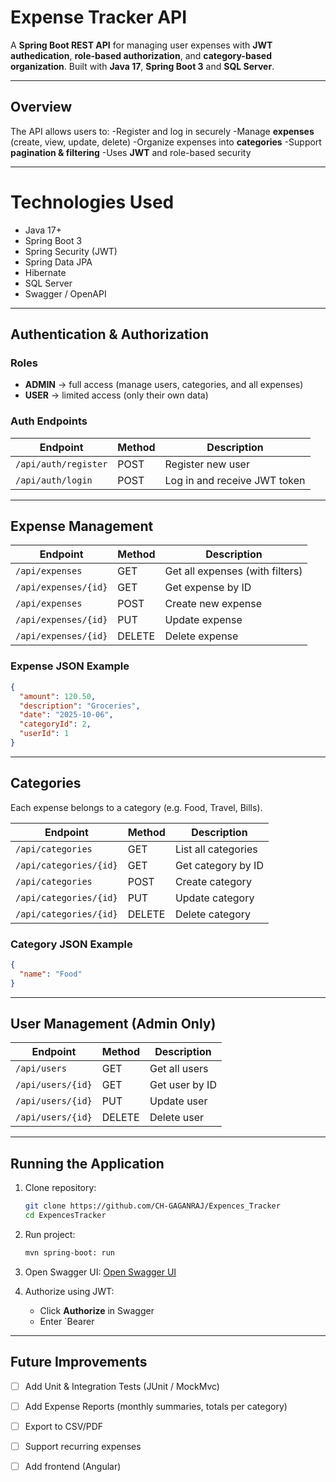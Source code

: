 # Expense Tracker API

A **Spring Boot REST API** for managing user expenses with **JWT authedication**, **role-based authorization**, and **category-based organization**. Built with **Java 17**, **Spring Boot 3** and **SQL Server**.

---

## Overview

The API allows users to:
-Register and log in securely
-Manage **expenses** (create, view, update, delete)
-Organize expenses into **categories**
-Support **pagination & filtering**
-Uses **JWT** and role-based security

---

# Technologies Used

- Java 17+
- Spring Boot 3
- Spring Security (JWT)
- Spring Data JPA
- Hibernate
- SQL Server
- Swagger / OpenAPI

---

## Authentication & Authorization

### Roles
- **ADMIN** -> full access (manage users, categories, and all expenses)
- **USER** -> limited access (only their own data)

### Auth Endpoints

| Endpoint | Method | Description
|-----------|---------|-----------|
|`/api/auth/register` | POST | Register new user |
|`/api/auth/login` | POST | Log in and receive JWT token |

---

## Expense Management

| Endpoint | Method | Description |
|-----------|---------|-------------|
| `/api/expenses` | GET | Get all expenses (with filters) |
| `/api/expenses/{id}` | GET | Get expense by ID |
| `/api/expenses` | POST | Create new expense |
| `/api/expenses/{id}` | PUT | Update expense |
| `/api/expenses/{id}` | DELETE | Delete expense |

### Expense JSON Example

```json
{
  "amount": 120.50,
  "description": "Groceries",
  "date": "2025-10-06",
  "categoryId": 2,
  "userId": 1
}
```

---

## Categories

Each expense belongs to a category (e.g. Food, Travel, Bills).

| Endpoint | Method | Description |
|-----------|---------|-------------|
| `/api/categories` | GET | List all categories |
| `/api/categories/{id}` | GET | Get category by ID |
| `/api/categories` | POST | Create category |
| `/api/categories/{id}` | PUT | Update category |
| `/api/categories/{id}` | DELETE | Delete category |

### Category JSON Example

```json
{
  "name": "Food"
}
```

---

## User Management (Admin Only)

| Endpoint | Method | Description |
|-----------|---------|-------------|
| `/api/users` | GET | Get all users |
| `/api/users/{id}` | GET | Get user by ID |
| `/api/users/{id}` | PUT | Update user |
| `/api/users/{id}` | DELETE | Delete user |

---

## Running the Application

1. Clone repository:
   ```bash
   git clone https://github.com/CH-GAGANRAJ/Expences_Tracker
   cd ExpencesTracker
   ```

2. Run project:
   ```bash
   mvn spring-boot: run
   ```
3. Open Swagger UI:
   [Open Swagger UI](http://localhost:8080/swagger-ui/index.html)

4. Authorize using JWT:
   - Click **Authorize** in Swagger
   - Enter `Bearer <you-token>

---

## Future Improvements

- [ ] Add Unit & Integration Tests (JUnit / MockMvc)
- [ ] Add Expense Reports (monthly summaries, totals per category)
- [ ] Export to CSV/PDF
- [ ] Support recurring expenses
- [ ] Add frontend (Angular)


